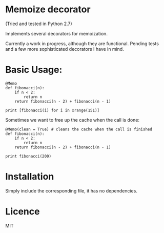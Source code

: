 # Memoize decorator
(Tried and tested in Python 2.7)

Implements several decorators for memoization.

Currently a work in progress, although they are functional. Pending tests and a few more sophisticated decorators I have in mind.

# Basic Usage:

    @Memo
    def fibonacci(n):
        if n < 2:
            return n
        return fibonacci(n - 2) + fibonacci(n - 1)

    print [fibonacci(i) for i in xrange(151)]

Sometimes we want to free up the cache when the call is done:

    @Memo(clean = True) # cleans the cache when the call is finished
    def fibonacci(n):
        if n < 2:
            return n
        return fibonacci(n - 2) + fibonacci(n - 1)

    print fibonacci(200)


# Installation

Simply include the corresponding file, it has no dependencies.

# Licence

MIT